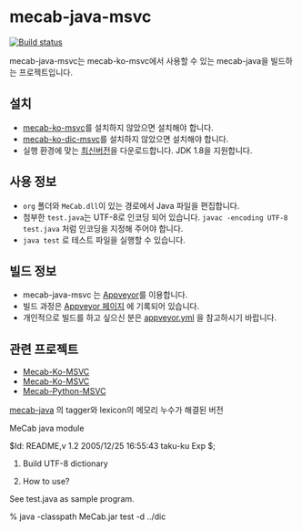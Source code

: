 # mecab-java-msvc

[![Build status](https://ci.appveyor.com/api/projects/status/bxtc772o72obpkvb/branch/master?svg=true)](https://ci.appveyor.com/project/Pusnow/mecab-java-msvc/branch/master)

mecab-java-msvc는 mecab-ko-msvc에서 사용할 수 있는 mecab-java을 빌드하는 프로젝트입니다.

## 설치

* [mecab-ko-msvc](https://github.com/Pusnow/mecab-ko-msvc/)를 설치하지 않았으면 설치해야 합니다.
* [mecab-ko-dic-msvc](https://github.com/Pusnow/mecab-ko-dic-msvc/)를 설치하지 않았으면 설치해야 합니다.
* 실행 환경에 맞는 [최신버전](https://github.com/Pusnow/mecab-java-msvc/releases/latest)을 다운로드합니다. JDK 1.8을 지원합니다.

## 사용 정보
* `org` 폴더와 `MeCab.dll`이 있는 경로에서 Java 파일을 편집합니다.
* 첨부한 `test.java`는 UTF-8로 인코딩 되어 있습니다. `javac -encoding UTF-8 test.java` 처럼 인코딩을 지정해 주어야 합니다.
* `java test` 로 테스트 파일을 실행할 수 있습니다.


## 빌드 정보

* mecab-java-msvc 는 [Appveyor](https://www.appveyor.com)를 이용합니다.
* 빌드 과정은 [Appveyor 페이지](https://ci.appveyor.com/project/Pusnow/mecab-java-msvc) 에 기록되어 있습니다.
* 개인적으로 빌드를 하고 싶으신 분은 [appveyor.yml](https://github.com/Pusnow/mecab-java-msvc/blob/master/appveyor.yml) 을 참고하시기 바랍니다.

## 관련 프로젝트

* [Mecab-Ko-MSVC](https://github.com/Pusnow/mecab-ko-msvc)
* [Mecab-Ko-MSVC](https://github.com/Pusnow/mecab-ko-msvc)
* [Mecab-Python-MSVC](https://github.com/Pusnow/mecab-python-msvc)

[mecab-java](https://code.google.com/p/mecab/downloads/detail?name=mecab-java-0.996.tar.gz&can=2&q=) 의 tagger와 lexicon의 메모리 누수가 해결된 버전

MeCab java module

$Id: README,v 1.2 2005/12/25 16:55:43 taku-ku Exp $;

1. Build UTF-8 dictionary

2. How to use?

  See test.java as sample program.

  % java -classpath MeCab.jar test -d ../dic
